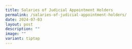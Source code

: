 ```yaml
---
title: Salaries of Judicial Appointment Holders
permalink: /salaries-of-judicial-appointment-holders/
date: 2024-07-03
layout: post
description: ""
image: ""
variant: tiptap
---
```

